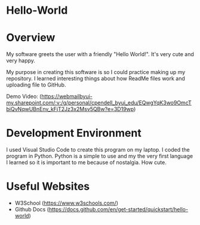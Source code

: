 # Hello-World
# Overview

My software greets the user with a friendly "Hello World!". It's very cute and very happy. 

My purpose in creating this software is so I could practice making up my repository.
I learned interesting things about how ReadMe files work and uploading file to GitHub.


Demo Video: (https://webmailbyui-my.sharepoint.com/:v:/g/personal/cpendell_byui_edu/EQwgYqK3wo9OmcTbiQvNqwUBnEnv_kFjT2Jz3x2Msv5QBw?e=3D19wp)

# Development Environment

I used Visual Studio Code to create this program on my laptop. I coded the program in Python.
Python is a simple to use and my the very first language I learned so it is important to me
because of nostalgia. How cute.

# Useful Websites

* W3School (https://www.w3schools.com/)
* Github Docs (https://docs.github.com/en/get-started/quickstart/hello-world)